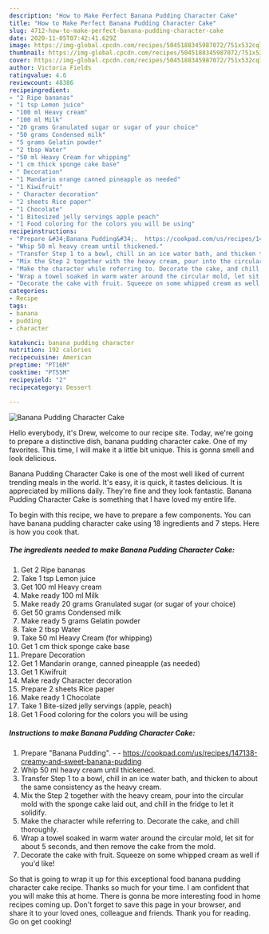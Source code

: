 ```yaml
---
description: "How to Make Perfect Banana Pudding Character Cake"
title: "How to Make Perfect Banana Pudding Character Cake"
slug: 4712-how-to-make-perfect-banana-pudding-character-cake
date: 2020-11-05T07:42:41.629Z
image: https://img-global.cpcdn.com/recipes/5045188345987072/751x532cq70/banana-pudding-character-cake-recipe-main-photo.jpg
thumbnail: https://img-global.cpcdn.com/recipes/5045188345987072/751x532cq70/banana-pudding-character-cake-recipe-main-photo.jpg
cover: https://img-global.cpcdn.com/recipes/5045188345987072/751x532cq70/banana-pudding-character-cake-recipe-main-photo.jpg
author: Victoria Fields
ratingvalue: 4.6
reviewcount: 48386
recipeingredient:
- "2 Ripe bananas"
- "1 tsp Lemon juice"
- "100 ml Heavy cream"
- "100 ml Milk"
- "20 grams Granulated sugar or sugar of your choice"
- "50 grams Condensed milk"
- "5 grams Gelatin powder"
- "2 tbsp Water"
- "50 ml Heavy Cream for whipping"
- "1 cm thick sponge cake base"
- " Decoration"
- "1 Mandarin orange canned pineapple as needed"
- "1 Kiwifruit"
- " Character decoration"
- "2 sheets Rice paper"
- "1 Chocolate"
- "1 Bitesized jelly servings apple peach"
- "1 Food coloring for the colors you will be using"
recipeinstructions:
- "Prepare &#34;Banana Pudding&#34;.  https://cookpad.com/us/recipes/147138-creamy-and-sweet-banana-pudding"
- "Whip 50 ml heavy cream until thickened."
- "Transfer Step 1 to a bowl, chill in an ice water bath, and thicken to about the same consistency as the heavy cream."
- "Mix the Step 2 together with the heavy cream, pour into the circular mold with the sponge cake laid out, and chill in the fridge to let it solidify."
- "Make the character while referring to. Decorate the cake, and chill thoroughly."
- "Wrap a towel soaked in warm water around the circular mold, let sit for about 5 seconds, and then remove the cake from the mold."
- "Decorate the cake with fruit. Squeeze on some whipped cream as well if you&#39;d like!"
categories:
- Recipe
tags:
- banana
- pudding
- character

katakunci: banana pudding character 
nutrition: 192 calories
recipecuisine: American
preptime: "PT16M"
cooktime: "PT55M"
recipeyield: "2"
recipecategory: Dessert

---
```



![Banana Pudding Character Cake](https://img-global.cpcdn.com/recipes/5045188345987072/751x532cq70/banana-pudding-character-cake-recipe-main-photo.jpg)

Hello everybody, it's Drew, welcome to our recipe site. Today, we're going to prepare a distinctive dish, banana pudding character cake. One of my favorites. This time, I will make it a little bit unique. This is gonna smell and look delicious.

Banana Pudding Character Cake is one of the most well liked of current trending meals in the world. It's easy, it is quick, it tastes delicious. It is appreciated by millions daily. They're fine and they look fantastic. Banana Pudding Character Cake is something that I have loved my entire life.




To begin with this recipe, we have to prepare a few components. You can have banana pudding character cake using 18 ingredients and 7 steps. Here is how you cook that.

<!--inarticleads1-->

##### The ingredients needed to make Banana Pudding Character Cake:

1. Get 2 Ripe bananas
1. Take 1 tsp Lemon juice
1. Get 100 ml Heavy cream
1. Make ready 100 ml Milk
1. Make ready 20 grams Granulated sugar (or sugar of your choice)
1. Get 50 grams Condensed milk
1. Make ready 5 grams Gelatin powder
1. Take 2 tbsp Water
1. Take 50 ml Heavy Cream (for whipping)
1. Get 1 cm thick sponge cake base
1. Prepare  Decoration
1. Get 1 Mandarin orange, canned pineapple (as needed)
1. Get 1 Kiwifruit
1. Make ready  Character decoration
1. Prepare 2 sheets Rice paper
1. Make ready 1 Chocolate
1. Take 1 Bite-sized jelly servings (apple, peach)
1. Get 1 Food coloring for the colors you will be using




<!--inarticleads2-->

##### Instructions to make Banana Pudding Character Cake:

1. Prepare &#34;Banana Pudding&#34;. -  - https://cookpad.com/us/recipes/147138-creamy-and-sweet-banana-pudding
1. Whip 50 ml heavy cream until thickened.
1. Transfer Step 1 to a bowl, chill in an ice water bath, and thicken to about the same consistency as the heavy cream.
1. Mix the Step 2 together with the heavy cream, pour into the circular mold with the sponge cake laid out, and chill in the fridge to let it solidify.
1. Make the character while referring to. Decorate the cake, and chill thoroughly.
1. Wrap a towel soaked in warm water around the circular mold, let sit for about 5 seconds, and then remove the cake from the mold.
1. Decorate the cake with fruit. Squeeze on some whipped cream as well if you&#39;d like!




So that is going to wrap it up for this exceptional food banana pudding character cake recipe. Thanks so much for your time. I am confident that you will make this at home. There is gonna be more interesting food in home recipes coming up. Don't forget to save this page in your browser, and share it to your loved ones, colleague and friends. Thank you for reading. Go on get cooking!

